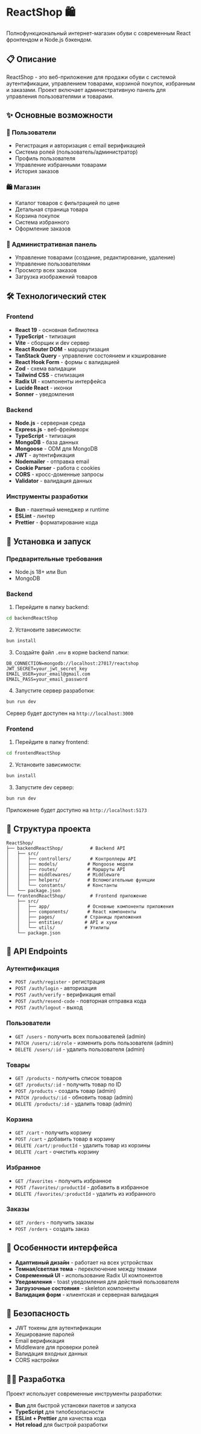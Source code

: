 # ReactShop 🛍️

Полнофункциональный интернет-магазин обуви с современным React фронтендом и Node.js бэкендом.

## 📋 Описание

ReactShop - это веб-приложение для продажи обуви с системой аутентификации, управлением товарами, корзиной покупок, избранным и заказами. Проект включает административную панель для управления пользователями и товарами.

## ✨ Основные возможности

### 👤 Пользователи

- Регистрация и авторизация с email верификацией
- Система ролей (пользователь/администратор)
- Профиль пользователя
- Управление избранными товарами
- История заказов

### 🛍️ Магазин

- Каталог товаров с фильтрацией по цене
- Детальная страница товара
- Корзина покупок
- Система избранного
- Оформление заказов

### 🔧 Административная панель

- Управление товарами (создание, редактирование, удаление)
- Управление пользователями
- Просмотр всех заказов
- Загрузка изображений товаров

## 🛠️ Технологический стек

### Frontend

- **React 19** - основная библиотека
- **TypeScript** - типизация
- **Vite** - сборщик и dev сервер
- **React Router DOM** - маршрутизация
- **TanStack Query** - управление состоянием и кэширование
- **React Hook Form** - формы с валидацией
- **Zod** - схема валидации
- **Tailwind CSS** - стилизация
- **Radix UI** - компоненты интерфейса
- **Lucide React** - иконки
- **Sonner** - уведомления

### Backend

- **Node.js** - серверная среда
- **Express.js** - веб-фреймворк
- **TypeScript** - типизация
- **MongoDB** - база данных
- **Mongoose** - ODM для MongoDB
- **JWT** - аутентификация
- **Nodemailer** - отправка email
- **Cookie Parser** - работа с cookies
- **CORS** - кросс-доменные запросы
- **Validator** - валидация данных

### Инструменты разработки

- **Bun** - пакетный менеджер и runtime
- **ESLint** - линтер
- **Prettier** - форматирование кода

## 🚀 Установка и запуск

### Предварительные требования

- Node.js 18+ или Bun
- MongoDB

### Backend

1. Перейдите в папку backend:

```bash
cd backendReactShop
```

2. Установите зависимости:

```bash
bun install
```

3. Создайте файл `.env` в корне backend папки:

```env
DB_CONNECTION=mongodb://localhost:27017/reactshop
JWT_SECRET=your_jwt_secret_key
EMAIL_USER=your_email@gmail.com
EMAIL_PASS=your_email_password
```

4. Запустите сервер разработки:

```bash
bun run dev
```

Сервер будет доступен на `http://localhost:3000`

### Frontend

1. Перейдите в папку frontend:

```bash
cd frontendReactShop
```

2. Установите зависимости:

```bash
bun install
```

3. Запустите dev сервер:

```bash
bun run dev
```

Приложение будет доступно на `http://localhost:5173`

## 📁 Структура проекта

```
ReactShop/
├── backendReactShop/          # Backend API
│   ├── src/
│   │   ├── controllers/       # Контроллеры API
│   │   ├── models/           # Mongoose модели
│   │   ├── routes/           # Маршруты API
│   │   ├── middlewares/      # Middleware
│   │   ├── helpers/          # Вспомогательные функции
│   │   └── constants/        # Константы
│   └── package.json
└── frontendReactShop/         # Frontend приложение
    ├── src/
    │   ├── app/              # Основные компоненты приложения
    │   ├── components/       # React компоненты
    │   ├── pages/           # Страницы приложения
    │   ├── entities/        # API и хуки
    │   └── utils/           # Утилиты
    └── package.json
```

## 🔌 API Endpoints

### Аутентификация

- `POST /auth/register` - регистрация
- `POST /auth/login` - авторизация
- `POST /auth/verify` - верификация email
- `POST /auth/resend-code` - повторная отправка кода
- `POST /auth/logout` - выход

### Пользователи

- `GET /users` - получить всех пользователей (admin)
- `PATCH /users/:id/role` - изменить роль пользователя (admin)
- `DELETE /users/:id` - удалить пользователя (admin)

### Товары

- `GET /products` - получить список товаров
- `GET /products/:id` - получить товар по ID
- `POST /products` - создать товар (admin)
- `PATCH /products/:id` - обновить товар (admin)
- `DELETE /products/:id` - удалить товар (admin)

### Корзина

- `GET /cart` - получить корзину
- `POST /cart` - добавить товар в корзину
- `DELETE /cart/:productId` - удалить товар из корзины
- `DELETE /cart` - очистить корзину

### Избранное

- `GET /favorites` - получить избранное
- `POST /favorites/:productId` - добавить в избранное
- `DELETE /favorites/:productId` - удалить из избранного

### Заказы

- `GET /orders` - получить заказы
- `POST /orders` - создать заказ

## 🎨 Особенности интерфейса

- **Адаптивный дизайн** - работает на всех устройствах
- **Темная/светлая тема** - переключение между темами
- **Современный UI** - использование Radix UI компонентов
- **Уведомления** - toast уведомления для действий пользователя
- **Загрузочные состояния** - skeleton компоненты
- **Валидация форм** - клиентская и серверная валидация

## 🔐 Безопасность

- JWT токены для аутентификации
- Хеширование паролей
- Email верификация
- Middleware для проверки ролей
- Валидация входных данных
- CORS настройки

## 👨‍💻 Разработка

Проект использует современные инструменты разработки:

- **Bun** для быстрой установки пакетов и запуска
- **TypeScript** для типобезопасности
- **ESLint + Prettier** для качества кода
- **Hot reload** для быстрой разработки
